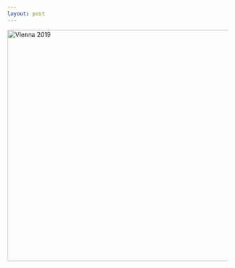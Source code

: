 ```yaml
---
layout: post
---
```

<!--
<a data-flickr-embed="true"  href="https://www.flickr.com/photos/dmitry_kolesnikov/albums/72157710679727471" title="Vienna 2019"><img src="https://live.staticflickr.com/65535/48673633238_bd869634a1_b.jpg" width="1024" height="679" alt="Vienna 2019"></a><script async src="//embedr.flickr.com/assets/client-code.js" charset="utf-8"></script>
-->
<a data-flickr-embed="true"  href="https://www.flickr.com/photos/dmitry_kolesnikov/albums/72157710679727471" title="Vienna 2019"><img src="https://live.staticflickr.com/65535/48673633238_bd869634a1_c.jpg" width="800" height="530" alt="Vienna 2019"></a><script async src="//embedr.flickr.com/assets/client-code.js" charset="utf-8"></script>

<!--
Человеку надо мало:  
чтоб искал  
и находил.  
Чтоб имелись для начала  
Друг ---  
&emsp;&emsp;&emsp; один  
и враг ---  
&emsp;&emsp;&emsp;&emsp; один...  
Человеку надо мало:  
чтоб тропинка вдаль вела.  
Чтоб жила на свете  
мама.  
Сколько нужно ей ---  
&emsp;&emsp;&emsp;&emsp;&emsp;&emsp;&emsp;&emsp;&emsp; жила..  

Человеку надо мало:  
после грома ---  
&emsp;&emsp;&emsp; тишину.  
Голубой клочок тумана.  
Жизнь ---  
&emsp;&emsp;&emsp; одну.  
И смерть ---  
&emsp;&emsp;&emsp; одну.  
Утром свежую газету ---  
с Человечеством родство.  
И всего одну планету:  
Землю!  
Только и всего.  
И ---  
&emsp;&emsp; межзвездную дорогу  
да мечту о скоростях.  
Это, в сущности,---  
&emsp;&emsp;&emsp;&emsp; немного.  
Это, в общем-то,--- пустяк.  
Невеликая награда.  
Невысокий пьедестал.  
Человеку  
&emsp;&emsp;&emsp; мало  
&emsp;&emsp;&emsp;&emsp; надо.  
Лишь бы дома кто-то  
ждал.

*Роберт Рождественский*

-->

<!--
[Flickr](https://www.flickr.com/photos/dmitry_kolesnikov/)

[Facebook](https://www.facebook.com/dmitriy.kolesnikov.1/)

[Вконтакте](https://vk.com/id9383842)

[Instagram](https://www.instagram.com/wunwud/)

[Twitter](https://twitter.com/Ka_Dmitry)
-->





